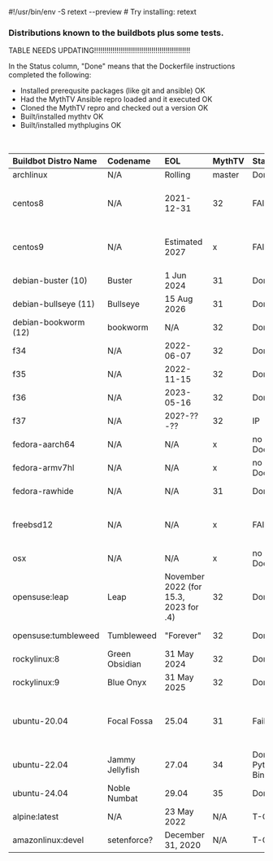#!/usr/bin/env -S retext --preview # Try installing: retext

### Distributions known to the buildbots plus some tests.

TABLE NEEDS UPDATING!!!!!!!!!!!!!!!!!!!!!!!!!!!!!!!!!!!!!!!!!!!!!!!

In the Status column, "Done" means that the Dockerfile instructions
completed the following:

- Installed prerequsite packages (like git and ansible) OK
- Had the MythTV Ansible repro loaded and it executed OK
- Cloned the MythTV repro and checked out a version OK
- Built/installed mythtv OK
- Built/installed mythplugins OK
<br/>

Buildbot Distro Name | Codename | EOL | MythTV | Status | Notes
:--------------------| :------- | :-- | :----- |:------ |:------------------------------------------------------
archlinux | N/A | Rolling | master | Done |
centos8 | N/A | 2021-12-31 | 32 |FAILING | Playbook fails python-dnf issue. Using rockylinux:8 below
centos9 | N/A | Estimated 2027 | x |FAILING | No manifest @ hub.docker.com. Using: rockylinux:9 below
debian-buster (10) | Buster | 1 Jun 2024 | 31 | Done | Not on buildbot?
debian-bullseye (11) | Bullseye | 15 Aug 2026 | 31 | Done |
debian-bookworm (12) | bookworm | N/A | 32 | Done |
f34 | N/A | 2022-06-07 | 32 | Done |
f35 | N/A | 2022-11-15 | 32 | Done |
f36 | N/A | 2023-05-16 | 32 | Done |
f37 | N/A | 202?-??-?? | 32 | IP |
fedora-aarch64 | N/A | N/A | x |no Dockerfile | No manifest @ hub.docker.com
fedora-armv7hl | N/A | N/A | x |no Dockerfile | No manifest @ hub.docker.com
fedora-rawhide | N/A | N/A | 31 | Done | Development release is here
freebsd12 | N/A | N/A | x |FAILING | tried amontalban:freebsd (only manifest available)
osx | N/A | N/A | x |no Dockerfile | No manifest @ hub.docker.com
opensuse:leap | Leap | November 2022 (for 15.3, 2023 for .4) | 32 | Done | Not a buildbot distro
opensuse:tumbleweed | Tumbleweed | "Forever" | 32 | Done | Not a buildbot distro
rockylinux:8 | Green Obsidian | 31 May 2024 | 32 | Done | Not a buildbot distro
rockylinux:9 | Blue Onyx | 31 May 2025 | 32 | Done | Not a buildbot distro
ubuntu-20.04 | Focal Fossa | 25.04 | 31 | Failed | Ansible 2.9.6 got version: 5.12.8 qmake for Qt 5.15.2 or newer not found.
ubuntu-22.04 | Jammy Jellyfish | 27.04 | 34 | Done, NO Python Bindings! | Ansible=2.10.8
ubuntu-24.04 | Noble Numbat | 29.04 | 35 | Done | Ansible=2.16.3
alpine:latest | N/A | 23 May 2022 | N/A | T-OK | Test with unknown package manager
amazonlinux:devel | setenforce? | December 31, 2020 | N/A | T-OK | Test with unknown distro
